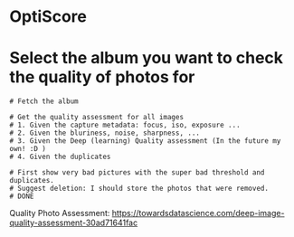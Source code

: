 # OptiScore

# Select the album you want to check the quality of photos for
    
    # Fetch the album
    
    # Get the quality assessment for all images
    # 1. Given the capture metadata: focus, iso, exposure ... 
    # 2. Given the bluriness, noise, sharpness, ... 
    # 3. Given the Deep (learning) Quality assessment (In the future my own! :D )
    # 4. Given the duplicates
    
    # First show very bad pictures with the super bad threshold and duplicates.
    # Suggest deletion: I should store the photos that were removed.
    # DONE

Quality Photo Assessment: https://towardsdatascience.com/deep-image-quality-assessment-30ad71641fac